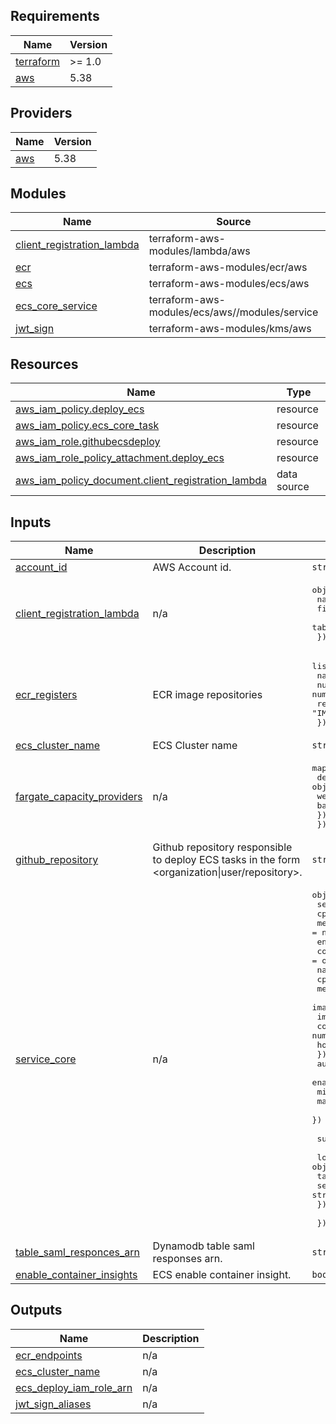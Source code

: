 ## Requirements

| Name | Version |
|------|---------|
| <a name="requirement_terraform"></a> [terraform](#requirement\_terraform) | >= 1.0 |
| <a name="requirement_aws"></a> [aws](#requirement\_aws) | 5.38 |

## Providers

| Name | Version |
|------|---------|
| <a name="provider_aws"></a> [aws](#provider\_aws) | 5.38 |

## Modules

| Name | Source | Version |
|------|--------|---------|
| <a name="module_client_registration_lambda"></a> [client\_registration\_lambda](#module\_client\_registration\_lambda) | terraform-aws-modules/lambda/aws | 7.4.0 |
| <a name="module_ecr"></a> [ecr](#module\_ecr) | terraform-aws-modules/ecr/aws | 1.6.0 |
| <a name="module_ecs"></a> [ecs](#module\_ecs) | terraform-aws-modules/ecs/aws | 5.9.1 |
| <a name="module_ecs_core_service"></a> [ecs\_core\_service](#module\_ecs\_core\_service) | terraform-aws-modules/ecs/aws//modules/service | 5.9.1 |
| <a name="module_jwt_sign"></a> [jwt\_sign](#module\_jwt\_sign) | terraform-aws-modules/kms/aws | 2.2.1 |

## Resources

| Name | Type |
|------|------|
| [aws_iam_policy.deploy_ecs](https://registry.terraform.io/providers/hashicorp/aws/5.38/docs/resources/iam_policy) | resource |
| [aws_iam_policy.ecs_core_task](https://registry.terraform.io/providers/hashicorp/aws/5.38/docs/resources/iam_policy) | resource |
| [aws_iam_role.githubecsdeploy](https://registry.terraform.io/providers/hashicorp/aws/5.38/docs/resources/iam_role) | resource |
| [aws_iam_role_policy_attachment.deploy_ecs](https://registry.terraform.io/providers/hashicorp/aws/5.38/docs/resources/iam_role_policy_attachment) | resource |
| [aws_iam_policy_document.client_registration_lambda](https://registry.terraform.io/providers/hashicorp/aws/5.38/docs/data-sources/iam_policy_document) | data source |

## Inputs

| Name | Description | Type | Default | Required |
|------|-------------|------|---------|:--------:|
| <a name="input_account_id"></a> [account\_id](#input\_account\_id) | AWS Account id. | `string` | n/a | yes |
| <a name="input_client_registration_lambda"></a> [client\_registration\_lambda](#input\_client\_registration\_lambda) | n/a | <pre>object({<br>    name                           = string<br>    filename                       = string<br>    table_client_registrations_arn = string<br>  })</pre> | n/a | yes |
| <a name="input_ecr_registers"></a> [ecr\_registers](#input\_ecr\_registers) | ECR image repositories | <pre>list(object({<br>    name                            = string<br>    number_of_images_to_keep        = number<br>    repository_image_tag_mutability = optional(string, "IMMUTABLE")<br>  }))</pre> | n/a | yes |
| <a name="input_ecs_cluster_name"></a> [ecs\_cluster\_name](#input\_ecs\_cluster\_name) | ECS Cluster name | `string` | n/a | yes |
| <a name="input_fargate_capacity_providers"></a> [fargate\_capacity\_providers](#input\_fargate\_capacity\_providers) | n/a | <pre>map(object({<br>    default_capacity_provider_strategy = object({<br>      weight = number<br>      base   = number<br>    })<br>  }))</pre> | n/a | yes |
| <a name="input_github_repository"></a> [github\_repository](#input\_github\_repository) | Github repository responsible to deploy ECS tasks in the form <organization\|user/repository>. | `string` | n/a | yes |
| <a name="input_service_core"></a> [service\_core](#input\_service\_core) | n/a | <pre>object({<br>    service_name           = string<br>    cpu                    = number<br>    memory                 = number<br>    enable_execute_command = optional(bool, true)<br>    container = object({<br>      name          = string<br>      cpu           = number<br>      memory        = number<br>      image_name    = string<br>      image_version = string<br>      containerPort = number<br>      hostPort      = number<br>    })<br>    autoscaling = object({<br>      enable       = bool<br>      min_capacity = number<br>      max_capacity = number<br>    })<br><br>    subnet_ids = list(string)<br><br>    load_balancer = object({<br>      target_group_arn  = string<br>      security_group_id = string<br>    })<br><br>  })</pre> | n/a | yes |
| <a name="input_table_saml_responces_arn"></a> [table\_saml\_responces\_arn](#input\_table\_saml\_responces\_arn) | Dynamodb table saml responses arn. | `string` | n/a | yes |
| <a name="input_enable_container_insights"></a> [enable\_container\_insights](#input\_enable\_container\_insights) | ECS enable container insight. | `bool` | `true` | no |

## Outputs

| Name | Description |
|------|-------------|
| <a name="output_ecr_endpoints"></a> [ecr\_endpoints](#output\_ecr\_endpoints) | n/a |
| <a name="output_ecs_cluster_name"></a> [ecs\_cluster\_name](#output\_ecs\_cluster\_name) | n/a |
| <a name="output_ecs_deploy_iam_role_arn"></a> [ecs\_deploy\_iam\_role\_arn](#output\_ecs\_deploy\_iam\_role\_arn) | n/a |
| <a name="output_jwt_sign_aliases"></a> [jwt\_sign\_aliases](#output\_jwt\_sign\_aliases) | n/a |
